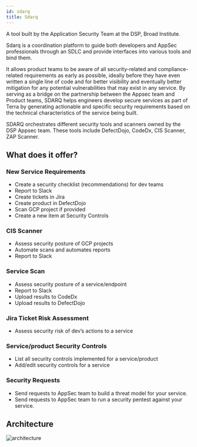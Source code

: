 ```yaml
---
id: sdarq
title: Sdarq
---
```


A tool built by the Application Security Team at the DSP, Broad Institute.

Sdarq is a coordination platform to guide both developers and AppSec professionals through an SDLC and provide interfaces into various tools and bind them.

It allows product teams to be aware of all security-related and compliance-related requirements as early as possible, ideally before they have even written a single line of code and for better visibility and eventually better mitigation for any potential vulnerabilities that may exist in any service. By serving as a bridge on the partnership between the Appsec team and Product teams, SDARQ helps engineers develop secure services as part of Terra by generating actionable and specific security requirements based on the technical characteristics of the service being built.

SDARQ orchestrates different security tools and scanners owned by the DSP Appsec team. These tools include DefectDojo, CodeDx, CIS Scanner, ZAP Scanner.


## What does it offer?

### New Service Requirements

- Create a security checklist (recommendations) for dev teams
- Report to Slack
- Create tickets in Jira
- Create product in DefectDojo
- Scan GCP project if provided
- Create a new item at Security Controls

### CIS Scanner

- Assess security posture of GCP projects
- Automate scans and automates reports
- Report to Slack

### Service Scan

- Assess security posture of a service/endpoint
- Report to Slack
- Upload results to CodeDx
- Upload results to DefectDojo

### Jira Ticket Risk Assessment

- Assess security risk of dev’s actions to a service

### Service/product Security Controls

- List all security controls implemented for a service/product
- Add/edit security controls for a service

### Security Requests

- Send requests to AppSec team to build a threat model for your service.
- Send requests to AppSec team to run a security pentest against your service.


## Architecture

![architecture](../docs/src/website/static/img/sdarq.png)